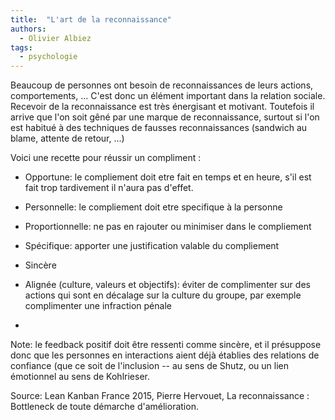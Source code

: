 ```yaml
---
title:  "L'art de la reconnaissance"
authors:
  - Olivier Albiez
tags:
  - psychologie
---
```


Beaucoup de personnes ont besoin de reconnaissances de leurs actions, comportements, ... C'est donc un élément important dans la relation sociale. Recevoir de la reconnaissance est très énergisant et motivant.
Toutefois il arrive que l'on soit gêné par une marque de reconnaissance, surtout si l'on est habitué à des techniques de fausses reconnaissances (sandwich au blame, attente de retour, ...)

Voici une recette pour réussir un compliment :

- Opportune: le compliement doit etre fait en temps et en heure, s'il est fait trop tardivement il n'aura pas d'effet.

- Personnelle: le compliement doit etre specifique à la personne

- Proportionnelle: ne pas en rajouter ou minimiser dans le compliement

- Spécifique: apporter une justification valable du compliement

- Sincère

- Alignée (culture, valeurs et objectifs): éviter de complimenter sur des actions qui sont en décalage sur la culture du groupe, par exemple complimenter une infraction pénale
- 


Note: le feedback positif doit être ressenti comme sincère, et il présuppose donc que les personnes en interactions aient déjà établies des relations de confiance (que ce soit de l'inclusion -- au sens de Shutz, ou un lien émotionnel au sens de Kohlrieser.


Source: Lean Kanban France 2015, Pierre Hervouet, La reconnaissance : Bottleneck de toute démarche d'amélioration.
